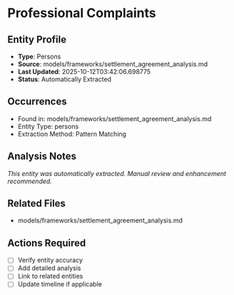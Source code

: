 # Professional Complaints

## Entity Profile
- **Type**: Persons
- **Source**: models/frameworks/settlement_agreement_analysis.md
- **Last Updated**: 2025-10-12T03:42:06.698775
- **Status**: Automatically Extracted

## Occurrences
- Found in: models/frameworks/settlement_agreement_analysis.md
- Entity Type: persons
- Extraction Method: Pattern Matching

## Analysis Notes
*This entity was automatically extracted. Manual review and enhancement recommended.*

## Related Files
- models/frameworks/settlement_agreement_analysis.md

## Actions Required
- [ ] Verify entity accuracy
- [ ] Add detailed analysis
- [ ] Link to related entities
- [ ] Update timeline if applicable
